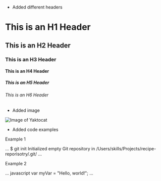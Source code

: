 - Added different headers

# This is an H1 Header
## This is an H2 Header
### This is an H3 Header
#### This is an H4 Header
##### This is an H5 Header
###### This is an H6 Header


- Added image

![Image of Yaktocat](https://octodex.github.com/images/yaktocat.png)


- Added code examples

Example 1

...
$ git init
Initialized empty Git repository in /Users/skills/Projects/recipe-reporisotry/.git/
...

Example 2

... javascript
var myVar = "Hello, world!";
...
